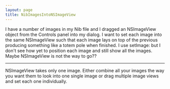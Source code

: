 ```yaml
---
layout: page
title: NibImagesIntoNSImageView
---
```


I have a number of images in my Nib file and I dragged an NSImageView object from the Controls panel
into my dialog. I want to set each image into the same NSImageView such that each image lays on top of
the previous producing something like a totem pole when finished. I use setImage: but I don't
see how yet to position each image and still show all the images. Maybe NSImageView is not the way to go??

----

NSImageView takes only one image. Either combine all your images the way you want them to look into one single image or drag multiple image views and set each one individually.

